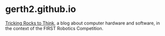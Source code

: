 # gerth2.github.io

[Tricking Rocks to Think](https://www.trickingrockstothink.com), a blog about computer hardware and software, in the context of the FIRST Robotics Competition.
